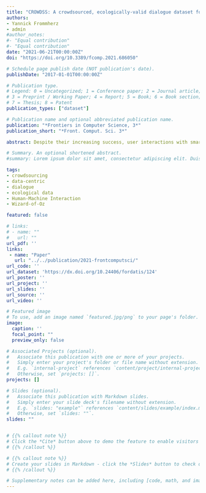 ```yaml
---
title: "CROWDSS: A crowdsourced, ecologically-valid dialogue dataset for German"
authors:
- Yannick Frommherz
- admin
#author_notes:
#- "Equal contribution"
#- "Equal contribution"
date: "2021-06-21T00:00:00Z"
doi: "https://doi.org/10.3389/fcomp.2021.686050"

# Schedule page publish date (NOT publication's date).
publishDate: "2017-01-01T00:00:00Z"

# Publication type.
# Legend: 0 = Uncategorized; 1 = Conference paper; 2 = Journal article;
# 3 = Preprint / Working Paper; 4 = Report; 5 = Book; 6 = Book section;
# 7 = Thesis; 8 = Patent
publication_types: ["dataset"]

# Publication name and optional abbreviated publication name.
publication: "*Frontiers in Computer Science, 3*"
publication_short: "*Front. Comput. Sci. 3*"

abstract: Despite their increasing success, user interactions with smart speech assistants (SAs) are still very limited compared to human-human dialogue. One way to make SA interactions more natural is to train the underlying natural language processing modules on data which reflects how humans would talk to a SA if it was capable of understanding and producing natural dialogue given a specific task. Such data can be collected applying a Wizard-of-Oz approach (WOz), where user and system side are played by humans. WOz allows researchers to simulate human-machine interaction while benefitting from the fact that all participants are human and thus dialogue-competent. More recent approaches have leveraged simple templates specifying a dialogue scenario for crowdsourcing large-scale datasets. Template-based collection efforts, however, come at the cost of data diversity and naturalness. We present a method to crowdsource dialogue data for the SA domain in the WOz framework, which aims at limiting researcher-induced bias in the data while still allowing for a low-resource, scalable data collection. Our method can also be applied to languages other than English (in our case German), for which fewer crowd-workers may be available. We collected data asynchronously, relying only on existing functionalities of Amazon Mechanical Turk, by formulating the task as a dialogue continuation task. Coherence in dialogues is ensured, as crowd-workers always read the dialogue history, and as a unifying scenario is provided for each dialogue. In order to limit bias in the data, rather than using template-based scenarios, we handcrafted situated scenarios which aimed at not pre-script-ing the task into every single detail and not priming the participants’ lexical choices. Our scenarios cued people’s knowledge of common situations and entities relevant for our task, without directly mentioning them, but relying on vague language and circumlocutions. We compare our data (which we publish as the CROWDSS corpus; n = 113 dialogues) with data from MultiWOZ, showing that our scenario approach led to considerably less scripting and priming and thus more ecologically-valid dialogue data. This suggests that small investments in the collection setup can go a long way in improving data quality, even in a low-resource setup.

# Summary. An optional shortened abstract.
#summary: Lorem ipsum dolor sit amet, consectetur adipiscing elit. Duis posuere tellus ac convallis placerat. Proin tincidunt magna sed ex sollicitudin condimentum.

tags:
- crowdsourcing
- data-centric
- dialogue
- ecological data
- Human-Machine Interaction
- Wizard-of-Oz

featured: false

# links:
# - name: ""
#   url: ""
url_pdf: ''
links:
 - name: "Paper"
   url: "../../publication/2021-frontcomputsci/"
url_code: ''
url_dataset: 'https://dx.doi.org/10.24406/fordatis/124'
url_poster: ''
url_project: ''
url_slides: ''
url_source: ''
url_video: ''

# Featured image
# To use, add an image named `featured.jpg/png` to your page's folder.
image:
  caption: ''
  focal_point: ""
  preview_only: false

# Associated Projects (optional).
#   Associate this publication with one or more of your projects.
#   Simply enter your project's folder or file name without extension.
#   E.g. `internal-project` references `content/project/internal-project/index.md`.
#   Otherwise, set `projects: []`.
projects: []

# Slides (optional).
#   Associate this publication with Markdown slides.
#   Simply enter your slide deck's filename without extension.
#   E.g. `slides: "example"` references `content/slides/example/index.md`.
#   Otherwise, set `slides: ""`.
slides: ""


# {{% callout note %}}
# Click the *Cite* button above to demo the feature to enable visitors to import publication metadata into their reference management software.
# {{% /callout %}}

# {{% callout note %}}
# Create your slides in Markdown - click the *Slides* button to check out the example.
# {{% /callout %}}

# Supplementary notes can be added here, including [code, math, and images](https://wowchemy.com/docs/writing-markdown-latex/).
---
```

